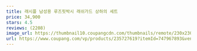 ```yaml
---
title: 래시플 남성용 루즈핏박시 래쉬가드 상하의 세트
price: 34,900
stars: 4.5
reviews: (2208)
image_url: https://thumbnail10.coupangcdn.com/thumbnails/remote/230x230ex/image/retail/images/4042023260916195-41b4b80b-3216-4298-9905-db997a82b3ea.jpg
url: https://www.coupang.com/vp/products/235727619?itemId=747967893&vendorItemId=4888497748
---
```

